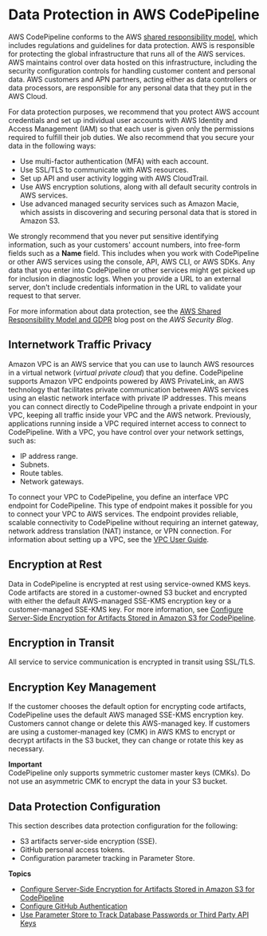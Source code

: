 # Data Protection in AWS CodePipeline<a name="data-protection"></a>

AWS CodePipeline conforms to the AWS [shared responsibility model](http://aws.amazon.com/compliance/shared-responsibility-model/), which includes regulations and guidelines for data protection\. AWS is responsible for protecting the global infrastructure that runs all of the AWS services\. AWS maintains control over data hosted on this infrastructure, including the security configuration controls for handling customer content and personal data\. AWS customers and APN partners, acting either as data controllers or data processors, are responsible for any personal data that they put in the AWS Cloud\. 

For data protection purposes, we recommend that you protect AWS account credentials and set up individual user accounts with AWS Identity and Access Management \(IAM\) so that each user is given only the permissions required to fulfill their job duties\. We also recommend that you secure your data in the following ways:
+ Use multi\-factor authentication \(MFA\) with each account\.
+ Use SSL/TLS to communicate with AWS resources\.
+ Set up API and user activity logging with AWS CloudTrail\.
+ Use AWS encryption solutions, along with all default security controls in AWS services\.
+ Use advanced managed security services such as Amazon Macie, which assists in discovering and securing personal data that is stored in Amazon S3\.

We strongly recommend that you never put sensitive identifying information, such as your customers' account numbers, into free\-form fields such as a **Name** field\. This includes when you work with CodePipeline or other AWS services using the console, API, AWS CLI, or AWS SDKs\. Any data that you enter into CodePipeline or other services might get picked up for inclusion in diagnostic logs\. When you provide a URL to an external server, don't include credentials information in the URL to validate your request to that server\.

For more information about data protection, see the [AWS Shared Responsibility Model and GDPR](http://aws.amazon.com/blogs/security/the-aws-shared-responsibility-model-and-gdpr/) blog post on the *AWS Security Blog*\.

## Internetwork Traffic Privacy<a name="inter-network-traffic-privacy"></a>

 Amazon VPC is an AWS service that you can use to launch AWS resources in a virtual network \(*virtual private cloud*\) that you define\. CodePipeline supports Amazon VPC endpoints powered by AWS PrivateLink, an AWS technology that facilitates private communication between AWS services using an elastic network interface with private IP addresses\. This means you can connect directly to CodePipeline through a private endpoint in your VPC, keeping all traffic inside your VPC and the AWS network\. Previously, applications running inside a VPC required internet access to connect to CodePipeline\. With a VPC, you have control over your network settings, such as:
+ IP address range\.
+ Subnets\.
+ Route tables\.
+ Network gateways\.

To connect your VPC to CodePipeline, you define an interface VPC endpoint for CodePipeline\. This type of endpoint makes it possible for you to connect your VPC to AWS services\. The endpoint provides reliable, scalable connectivity to CodePipeline without requiring an internet gateway, network address translation \(NAT\) instance, or VPN connection\. For information about setting up a VPC, see the [VPC User Guide](https://docs.aws.amazon.com/vpc/latest/userguide/)\.

## Encryption at Rest<a name="encryption-at-rest"></a>

Data in CodePipeline is encrypted at rest using service\-owned KMS keys\. Code artifacts are stored in a customer\-owned S3 bucket and encrypted with either the default AWS\-managed SSE\-KMS encryption key or a customer\-managed SSE\-KMS key\. For more information, see [Configure Server\-Side Encryption for Artifacts Stored in Amazon S3 for CodePipeline](S3-artifact-encryption.md)\.

## Encryption in Transit<a name="encryption-in-transit"></a>

All service to service communication is encrypted in transit using SSL/TLS\. 

## Encryption Key Management<a name="key-management"></a>

If the customer chooses the default option for encrypting code artifacts, CodePipeline uses the default AWS managed SSE\-KMS encryption key\. Customers cannot change or delete this AWS\-managed key\. If customers are using a customer\-managed key \(CMK\) in AWS KMS to encrypt or decrypt artifacts in the S3 bucket, they can change or rotate this key as necessary\.

**Important**  
CodePipeline only supports symmetric customer master keys \(CMKs\)\. Do not use an asymmetric CMK to encrypt the data in your S3 bucket\.

## Data Protection Configuration<a name="security-configuration"></a>

This section describes data protection configuration for the following:
+ S3 artifacts server\-side encryption \(SSE\)\.
+ GitHub personal access tokens\.
+ Configuration parameter tracking in Parameter Store\.

**Topics**
+ [Configure Server\-Side Encryption for Artifacts Stored in Amazon S3 for CodePipeline](S3-artifact-encryption.md)
+ [Configure GitHub Authentication](GitHub-authentication.md)
+ [Use Parameter Store to Track Database Passwords or Third Party API Keys](parameter-store-encryption.md)